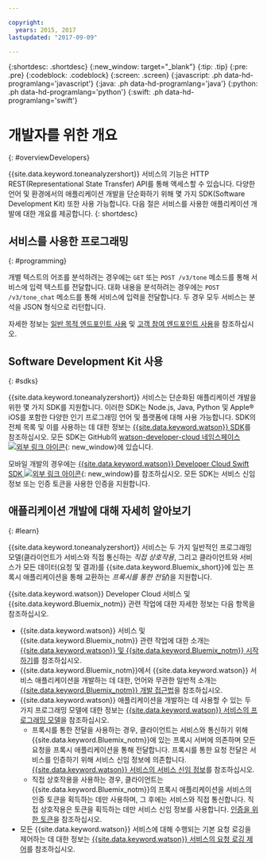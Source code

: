 ```yaml
---

copyright:
  years: 2015, 2017
lastupdated: "2017-09-09"

---
```


{:shortdesc: .shortdesc}
{:new_window: target="_blank"}
{:tip: .tip}
{:pre: .pre}
{:codeblock: .codeblock}
{:screen: .screen}
{:javascript: .ph data-hd-programlang='javascript'}
{:java: .ph data-hd-programlang='java'}
{:python: .ph data-hd-programlang='python'}
{:swift: .ph data-hd-programlang='swift'}

# 개발자를 위한 개요
{: #overviewDevelopers}

{{site.data.keyword.toneanalyzershort}} 서비스의 기능은 HTTP REST(Representational State Transfer) API를 통해 액세스할 수 있습니다. 다양한 언어 및 환경에서의 애플리케이션 개발을 단순화하기 위해 몇 가지 SDK(Software Development Kit) 또한 사용 가능합니다. 다음 절은 서비스를 사용한 애플리케이션 개발에 대한 개요를 제공합니다.
{: shortdesc}

## 서비스를 사용한 프로그래밍
{: #programming}

개별 텍스트의 어조를 분석하려는 경우에는 `GET` 또는 `POST /v3/tone` 메소드를 통해 서비스에 입력 텍스트를 전달합니다. 대화 내용을 분석하려는 경우에는 `POST /v3/tone_chat` 메소드를 통해 서비스에 입력을 전달합니다. 두 경우 모두 서비스는 분석을 JSON 형식으로 리턴합니다. 

자세한 정보는 [일반 목적 엔드포인트 사용](/docs/services/tone-analyzer/using-tone.html) 및 [고객 참여 엔드포인트 사용](/docs/services/tone-analyzer/using-tone-chat.html)을 참조하십시오. 

## Software Development Kit 사용
{: #sdks}

{{site.data.keyword.toneanalyzershort}} 서비스는 단순화된 애플리케이션 개발을 위한 몇 가지 SDK를 지원합니다. 이러한 SDK는 Node.js, Java, Python 및 Apple&reg; iOS를 포함한 다양한 인기 프로그래밍 언어 및 플랫폼에 대해 사용 가능합니다. SDK의 전체 목록 및 이를 사용하는 데 대한 정보는 [{{site.data.keyword.watson}} SDK](/docs/services/watson/getting-started-sdks.html)를 참조하십시오. 모든 SDK는 GitHub의 [watson-developer-cloud 네임스페이스 ![외부 링크 아이콘](../../icons/launch-glyph.svg "외부 링크 아이콘")](https://github.com/watson-developer-cloud){: new_window}에 있습니다. 

모바일 개발의 경우에는 [{{site.data.keyword.watson}} Developer Cloud Swift SDK ![외부 링크 아이콘](../../icons/launch-glyph.svg "외부 링크 아이콘")](https://github.com/watson-developer-cloud/swift-sdk){: new_window}를 참조하십시오. 모든 SDK는 서비스 신임 정보 또는 인증 토큰을 사용한 인증을 지원합니다. 

## 애플리케이션 개발에 대해 자세히 알아보기
{: #learn}

{{site.data.keyword.toneanalyzershort}} 서비스는 두 가지 일반적인 프로그래밍 모델(클라이언트가 서비스와 직접 통신하는 *직접 상호작용*, 그리고 클라이언트와 서비스가 모든 데이터(요청 및 결과)를 {{site.data.keyword.Bluemix_short}}에 있는 프록시 애플리케이션을 통해 교환하는 *프록시를 통한 전달*)을 지원합니다. 

{{site.data.keyword.watson}} Developer Cloud 서비스 및 {{site.data.keyword.Bluemix_notm}} 관련 작업에 대한 자세한 정보는 다음 항목을 참조하십시오. 

-   {{site.data.keyword.watson}} 서비스 및 {{site.data.keyword.Bluemix_notm}} 관련 작업에 대한 소개는 [{{site.data.keyword.watson}} 및 {{site.data.keyword.Bluemix_notm}} 시작하기](/docs/services/watson/index.html)를 참조하십시오. 
-   {{site.data.keyword.Bluemix_notm}}에서 {{site.data.keyword.watson}} 서비스 애플리케이션을 개발하는 데 대한, 언어와 무관한 일반적 소개는 [{{site.data.keyword.Bluemix_notm}} 개발 접근법](/docs/services/watson/getting-started-bluemix.html)을 참조하십시오. 
-   {{site.data.keyword.watson}} 애플리케이션을 개발하는 데 사용할 수 있는 두 가지 프로그래밍 모델에 대한 정보는 [{{site.data.keyword.watson}} 서비스의 프로그래밍 모델](/docs/services/watson/getting-started-develop.html)을 참조하십시오. 
    -   프록시를 통한 전달을 사용하는 경우, 클라이언트는 서비스와 통신하기 위해 {{site.data.keyword.Bluemix_notm}}에 있는 프록시 서버에 의존하며 모든 요청을 프록시 애플리케이션을 통해 전달합니다. 프록시를 통한 요청 전달은 서비스를 인증하기 위해 서비스 신임 정보에 의존합니다. [{{site.data.keyword.watson}} 서비스의 서비스 신임 정보](/docs/services/watson/getting-started-credentials.html)를 참조하십시오. 
    -   직접 상호작용을 사용하는 경우, 클라이언트는 {{site.data.keyword.Bluemix_notm}}의 프록시 애플리케이션을 서비스의 인증 토큰을 획득하는 데만 사용하며, 그 후에는 서비스와 직접 통신합니다. 직접 상호작용은 토큰을 획득하는 데만 서비스 신임 정보를 사용합니다. [인증을 위한 토큰](/docs/services/watson/getting-started-tokens.html)을 참조하십시오. 
-   모든 {{site.data.keyword.watson}} 서비스에 대해 수행되는 기본 요청 로깅을 제어하는 데 대한 정보는 [{{site.data.keyword.watson}} 서비스의 요청 로깅 제어](/docs/services/watson/getting-started-logging.html)를 참조하십시오. 

